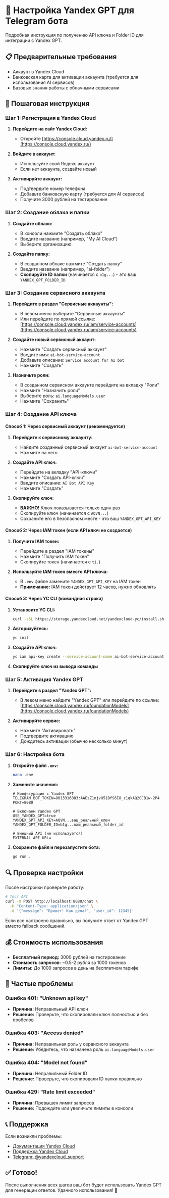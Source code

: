 # 🔧 Настройка Yandex GPT для Telegram бота

Подробная инструкция по получению API ключа и Folder ID для интеграции с Yandex GPT.

## 📋 Предварительные требования

- Аккаунт в Yandex Cloud
- Банковская карта для активации аккаунта (требуется для использования AI сервисов)
- Базовые знания работы с облачными сервисами

## 🚀 Пошаговая инструкция

### Шаг 1: Регистрация в Yandex Cloud

1. **Перейдите на сайт Yandex Cloud:**
   - Откройте [https://console.cloud.yandex.ru/](https://console.cloud.yandex.ru/)

2. **Войдите в аккаунт:**
   - Используйте свой Яндекс аккаунт
   - Если нет аккаунта, создайте новый

3. **Активируйте аккаунт:**
   - Подтвердите номер телефона
   - Добавьте банковскую карту (требуется для AI сервисов)
   - Получите 3000 рублей на тестирование

### Шаг 2: Создание облака и папки

1. **Создайте облако:**
   - В консоли нажмите "Создать облако"
   - Введите название (например, "My AI Cloud")
   - Выберите организацию

2. **Создайте папку:**
   - В созданном облаке нажмите "Создать папку"
   - Введите название (например, "ai-folder")
   - **Скопируйте ID папки** (начинается с `b1g...`) - это ваш `YANDEX_GPT_FOLDER_ID`

### Шаг 3: Создание сервисного аккаунта

1. **Перейдите в раздел "Сервисные аккаунты":**
   - В левом меню выберите "Сервисные аккаунты"
   - Или перейдите по прямой ссылке: [https://console.cloud.yandex.ru/iam/service-accounts](https://console.cloud.yandex.ru/iam/service-accounts)

2. **Создайте новый сервисный аккаунт:**
   - Нажмите "Создать сервисный аккаунт"
   - Введите имя: `ai-bot-service-account`
   - Добавьте описание: `Service account for AI bot`
   - Нажмите "Создать"

3. **Назначьте роли:**
   - В созданном сервисном аккаунте перейдите на вкладку "Роли"
   - Нажмите "Назначить роли"
   - Выберите роль: `ai.languageModels.user`
   - Нажмите "Сохранить"

### Шаг 4: Создание API ключа

#### Способ 1: Через сервисный аккаунт (рекомендуется)

1. **Перейдите к сервисному аккаунту:**
   - Найдите созданный сервисный аккаунт `ai-bot-service-account`
   - Нажмите на него

2. **Создайте API ключ:**
   - Перейдите на вкладку "API-ключи"
   - Нажмите "Создать API-ключ"
   - Введите описание: `AI Bot API Key`
   - Нажмите "Создать"

3. **Скопируйте ключ:**
   - **ВАЖНО!** Ключ показывается только один раз
   - Скопируйте ключ (начинается с `AQVN...`)
   - Сохраните его в безопасном месте - это ваш `YANDEX_GPT_API_KEY`

#### Способ 2: Через IAM токен (если API ключ не создается)

1. **Получите IAM токен:**
   - Перейдите в раздел "IAM токены"
   - Нажмите "Получить IAM токен"
   - Скопируйте токен (начинается с `t1.`)

2. **Используйте IAM токен вместо API ключа:**
   - В `.env` файле замените `YANDEX_GPT_API_KEY` на IAM токен
   - **Примечание:** IAM токен действует 12 часов, нужно обновлять

#### Способ 3: Через YC CLI (командная строка)

1. **Установите YC CLI:**
   ```bash
   curl -sSL https://storage.yandexcloud.net/yandexcloud-yc/install.sh | bash
   ```

2. **Авторизуйтесь:**
   ```bash
   yc init
   ```

3. **Создайте API ключ:**
   ```bash
   yc iam api-key create --service-account-name ai-bot-service-account
   ```

4. **Скопируйте ключ из вывода команды**

### Шаг 5: Активация Yandex GPT

1. **Перейдите в раздел "Yandex GPT":**
   - В левом меню найдите "Yandex GPT" или перейдите по ссылке: [https://console.cloud.yandex.ru/foundationModels](https://console.cloud.yandex.ru/foundationModels)

2. **Активируйте сервис:**
   - Нажмите "Активировать"
   - Подтвердите активацию
   - Дождитесь активации (обычно несколько минут)

### Шаг 6: Настройка бота

1. **Откройте файл `.env`:**
   ```bash
   nano .env
   ```

2. **Замените значения:**
   ```env
   # Конфигурация с Yandex GPT
   TELEGRAM_BOT_TOKEN=8013316883:AAEsZ1njvU51BfS6I8_z1qkAQ2CCB1w-2P4
   PORT=8080

   # Включаем Yandex GPT
   USE_YANDEX_GPT=true
   YANDEX_GPT_API_KEY=AQVN...ваш_реальный_ключ
   YANDEX_GPT_FOLDER_ID=b1g...ваш_реальный_folder_id

   # Внешний API (не используется)
   EXTERNAL_API_URL=
   ```

3. **Сохраните файл и перезапустите бота:**
   ```bash
   go run .
   ```

## 🔍 Проверка настройки

После настройки проверьте работу:

```bash
# Тест API
curl -X POST http://localhost:8080/chat \
  -H "Content-Type: application/json" \
  -d '{"message": "Привет! Как дела?", "user_id": 12345}'
```

Если все настроено правильно, вы получите ответ от Yandex GPT вместо fallback сообщений.

## 💰 Стоимость использования

- **Бесплатный период:** 3000 рублей на тестирование
- **Стоимость запросов:** ~0.5-2 рубля за 1000 токенов
- **Лимиты:** До 1000 запросов в день на бесплатном тарифе

## 🚨 Частые проблемы

### Ошибка 401: "Unknown api key"
- **Причина:** Неправильный API ключ
- **Решение:** Проверьте, что скопировали ключ полностью и без пробелов

### Ошибка 403: "Access denied"
- **Причина:** Неправильная роль у сервисного аккаунта
- **Решение:** Убедитесь, что назначена роль `ai.languageModels.user`

### Ошибка 404: "Model not found"
- **Причина:** Неправильный Folder ID
- **Решение:** Проверьте, что скопировали ID папки правильно

### Ошибка 429: "Rate limit exceeded"
- **Причина:** Превышен лимит запросов
- **Решение:** Подождите или увеличьте лимиты в консоли

## 📞 Поддержка

Если возникли проблемы:
- [Документация Yandex Cloud](https://cloud.yandex.ru/docs)
- [Поддержка Yandex Cloud](https://cloud.yandex.ru/support)
- [Telegram: @yandexcloud_support](https://t.me/yandexcloud_support)

## ✅ Готово!

После выполнения всех шагов ваш бот будет использовать Yandex GPT для генерации ответов. Удачного использования! 🚀
